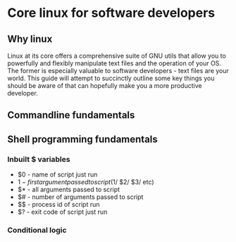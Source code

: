 # Core linux for software developers

## Why linux

Linux at its core offers a comprehensive suite of GNU utils that allow you to powerfully and flexibly manipulate text files and the operation of your OS. The former is especially valuable to software developers - text files are your world. This guide will attempt to succinctly outline some key things you should be aware of that can hopefully make you a more productive developer.

## Commandline fundamentals



## Shell programming fundamentals

### Inbuilt $ variables

- $0 - name of script just run 
- $1 - first argument passed to script ($1/ $2/ $3/ etc)
- $* - all arguments passed to script
- $# - number of arguments passed to script
- $$ - process id of script run
- $? - exit code of script just run


### Conditional logic

